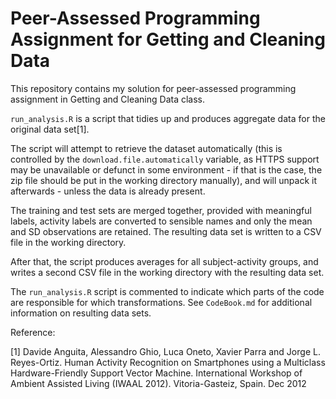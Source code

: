 Peer-Assessed Programming Assignment for Getting and Cleaning Data
==================

This repository contains my solution for peer-assessed programming assignment in Getting and Cleaning Data class.

`run_analysis.R` is a script that tidies up and produces aggregate data for the original data set[1].

The script will attempt to retrieve the dataset automatically (this is controlled by the `download.file.automatically` variable, as HTTPS support may be unavailable or defunct in some environment - if that is the case, the zip file should be put in the working directory manually), and will unpack it afterwards - unless the data is already present.

The training and test sets are merged together, provided with meaningful labels, activity labels are converted to sensible names and only the mean and SD observations are retained. The resulting data set is written to a CSV file in the working directory.

After that, the script produces averages for all subject-activity groups, and writes a second CSV file in the working directory with the resulting data set.

The `run_analysis.R` script is commented to indicate which parts of the code are responsible for which transformations. See `CodeBook.md` for additional information on resulting data sets.

Reference:

[1] Davide Anguita, Alessandro Ghio, Luca Oneto, Xavier Parra and Jorge L. Reyes-Ortiz. Human Activity Recognition on Smartphones using a Multiclass Hardware-Friendly Support Vector Machine. International Workshop of Ambient Assisted Living (IWAAL 2012). Vitoria-Gasteiz, Spain. Dec 2012

